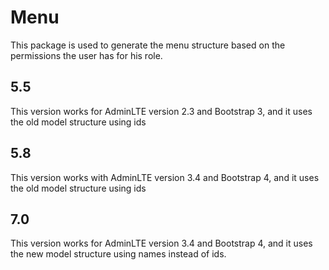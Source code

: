 # Menu

This package is used to generate the menu structure based on the permissions the user has for his role.

## 5.5

This version works for AdminLTE version 2.3 and Bootstrap 3, and it uses the old model structure using ids

## 5.8

This version works with AdminLTE version 3.4 and Bootstrap 4, and it uses the old model structure using ids

## 7.0

This version works for AdminLTE version 3.4 and Bootstrap 4, and it uses the new model structure using names instead of ids.
